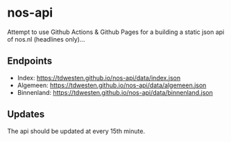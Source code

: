 # nos-api

Attempt to use Github Actions &amp; Github Pages for a building a static json api of nos.nl (headlines only)...

## Endpoints

-   Index: https://tdwesten.github.io/nos-api/data/index.json
-   Algemeen: https://tdwesten.github.io/nos-api/data/algemeen.json
-   Binnenland: https://tdwesten.github.io/nos-api/data/binnenland.json

## Updates

The api should be updated at every 15th minute.
